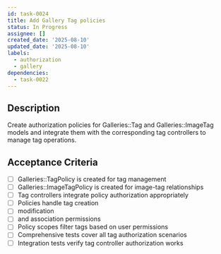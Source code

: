 ```yaml
---
id: task-0024
title: Add Gallery Tag policies
status: In Progress
assignee: []
created_date: '2025-08-10'
updated_date: '2025-08-10'
labels:
  - authorization
  - gallery
dependencies:
  - task-0022
---
```


## Description

Create authorization policies for Galleries::Tag and Galleries::ImageTag models and integrate them with the corresponding tag controllers to manage tag operations.

## Acceptance Criteria

- [ ] Galleries::TagPolicy is created for tag management
- [ ] Galleries::ImageTagPolicy is created for image-tag relationships
- [ ] Tag controllers integrate policy authorization appropriately
- [ ] Policies handle tag creation
- [ ] modification
- [ ] and association permissions
- [ ] Policy scopes filter tags based on user permissions
- [ ] Comprehensive tests cover all tag authorization scenarios
- [ ] Integration tests verify tag controller authorization works
